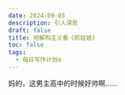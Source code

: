 ```yaml
---
date: 2024-09-05
description: 引人深思
draft: false
title: 用解构主义看《抓娃娃》
toc: false
tags:
  - 每日写作计划α
---
```


妈的，这男主高中的时候好帅啊……
